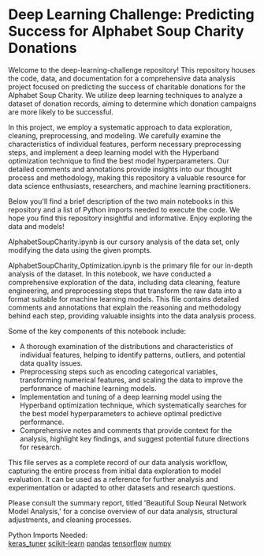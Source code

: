 # Deep Learning Challenge: Predicting Success for Alphabet Soup Charity Donations

Welcome to the deep-learning-challenge repository! This repository houses the code, data, and documentation for a comprehensive data analysis project focused on predicting the success of charitable donations for the Alphabet Soup Charity. We utilize deep learning techniques to analyze a dataset of donation records, aiming to determine which donation campaigns are more likely to be successful.

In this project, we employ a systematic approach to data exploration, cleaning, preprocessing, and modeling. We carefully examine the characteristics of individual features, perform necessary preprocessing steps, and implement a deep learning model with the Hyperband optimization technique to find the best model hyperparameters. Our detailed comments and annotations provide insights into our thought process and methodology, making this repository a valuable resource for data science enthusiasts, researchers, and machine learning practitioners.

Below you'll find a brief description of the two main notebooks in this repository and a list of Python imports needed to execute the code. We hope you find this repository insightful and informative. Enjoy exploring the data and models!

AlphabetSoupCharity.ipynb is our cursory analysis of the data set, only modifying the data using the given prompts.

AlphabetSoupCharity_Optimization.ipynb is the primary file for our in-depth analysis of the dataset. In this notebook, we have conducted a comprehensive exploration of the data, including data cleaning, feature engineering, and preprocessing steps that transform the raw data into a format suitable for machine learning models. This file contains detailed comments and annotations that explain the reasoning and methodology behind each step, providing valuable insights into the data analysis process.

Some of the key components of this notebook include:
- A thorough examination of the distributions and characteristics of individual features, helping to identify patterns, outliers, and potential data quality issues.
- Preprocessing steps such as encoding categorical variables, transforming numerical features, and scaling the data to improve the performance of machine learning models.
- Implementation and tuning of a deep learning model using the Hyperband optimization technique, which systematically searches for the best model hyperparameters to achieve optimal predictive performance.
- Comprehensive notes and comments that provide context for the analysis, highlight key findings, and suggest potential future directions for research.

This file serves as a complete record of our data analysis workflow, capturing the entire process from initial data exploration to model evaluation. It can be used as a reference for further analysis and experimentation or adapted to other datasets and research questions.

Please consult the summary report, titled 'Beautiful Soup Neural Network Model Analysis,' for a concise overview of our data analysis, structural adjustments, and cleaning processes.

Python Imports Needed:</br>
[keras_tuner](https://keras.io/keras_tuner/)
[scikit-learn](https://scikit-learn.org/stable/)
[pandas](https://pandas.pydata.org/)
[tensorflow](https://www.tensorflow.org/)
[numpy](https://numpy.org/)

